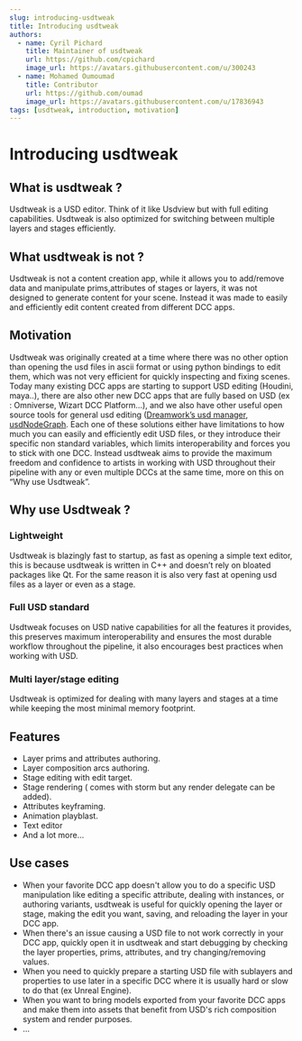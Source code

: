 ```yaml
---
slug: introducing-usdtweak
title: Introducing usdtweak
authors:
  - name: Cyril Pichard
    title: Maintainer of usdtweak
    url: https://github.com/cpichard
    image_url: https://avatars.githubusercontent.com/u/300243
  - name: Mohamed Oumoumad
    title: Contributor
    url: https://github.com/oumad
    image_url: https://avatars.githubusercontent.com/u/17836943
tags: [usdtweak, introduction, motivation]
---
```


# Introducing usdtweak

## What is usdtweak ?

Usdtweak is a USD editor. Think of it like Usdview but with full editing capabilities. Usdtweak is also optimized for switching between multiple layers and stages efficiently.

## What usdtweak is not ?

Usdtweak is not a content creation app, while it allows you to add/remove data and manipulate prims,attributes of stages or layers, it was not designed to generate content for your scene. Instead it was made to easily and efficiently edit content created from different DCC apps.

## Motivation

Usdtweak was originally created at a time where there was no other option than opening the usd files in ascii format or using python bindings to edit them, which was not very efficient for quickly inspecting and fixing scenes. Today many existing DCC apps are starting to support USD editing (Houdini, maya..), there are also other new DCC apps that are fully based on USD (ex : Omniverse, Wizart DCC Platform…), and we also have other useful open source tools for general usd editing ([Dreamwork’s usd manager](https://github.com/dreamworksanimation/usdmanager), [usdNodeGraph](https://github.com/1xinghuan/usdNodeGraph…). Each one of these solutions either have limitations to how much you can easily and efficiently edit USD files, or they introduce their specific non standard variables, which limits interoperability and forces you to stick with one DCC. Instead usdtweak aims to provide the maximum freedom and confidence to artists in working with USD throughout their pipeline with any or even multiple DCCs at the same time, more on this on “Why use Usdtweak”.

## Why use Usdtweak ?

### Lightweight

Usdtweak is blazingly fast to startup, as fast as opening a simple text editor, this is because usdtweak is written in C++ and doesn’t rely on bloated packages like Qt. For the same reason it is also very fast at opening usd files as a layer or even as a stage.

### Full USD standard

Usdtweak focuses on USD native capabilities for all the features it provides, this preserves maximum interoperability and ensures the most durable workflow throughout the pipeline, it also encourages best practices when working with USD.

### Multi layer/stage editing

Usdtweak is optimized for dealing with many layers and stages at a time while keeping the most minimal memory footprint.

## Features

- Layer prims and attributes authoring.
- Layer composition arcs authoring.
- Stage editing with edit target.
- Stage rendering ( comes with storm but any render delegate can be added).
- Attributes keyframing.
- Animation playblast.
- Text editor
- And a lot more…

## Use cases

- When your favorite DCC app doesn't allow you to do a specific USD manipulation like editing a specific attribute, dealing with instances, or authoring variants, usdtweak is useful for quickly opening the layer or stage, making the edit you want, saving, and reloading the layer in your DCC app.
- When there's an issue causing a USD file to not work correctly in your DCC app, quickly open it in usdtweak and start debugging by checking the layer properties, prims, attributes, and try changing/removing values.
- When you need to quickly prepare a starting USD file with sublayers and properties to use later in a specific DCC where it is usually hard or slow to do that (ex Unreal Engine).
- When you want to bring models exported from your favorite DCC apps and make them into assets that benefit from USD's rich composition system and render purposes.
- ...
